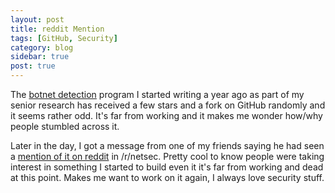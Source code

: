 ```yaml
---
layout: post
title: reddit Mention
tags: [GitHub, Security]
category: blog
sidebar: true
post: true
---
```

The [botnet detection](https://github.com/lkorth/botnet-detection) program I started writing a year ago
as part of my senior research has received a few stars and a fork on GitHub randomly and it seems rather odd.
It's far from working and it makes me wonder how/why people stumbled across it.

Later in the day, I got a message from one of my friends saying he had seen a
[mention of it on reddit](http://www.reddit.com/r/netsec/comments/1cdnay/a_network_analysis_algorithm_for_detecting_bots/)
in /r/netsec. Pretty cool to know people were taking interest in something I started to build even it it's
far from working and dead at this point. Makes me want to work on it again, I always love security stuff.